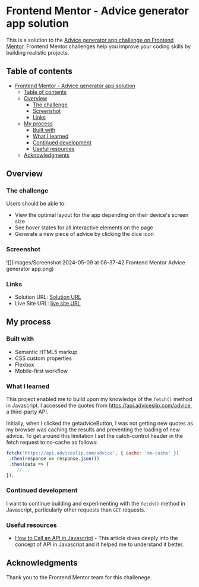 # Frontend Mentor - Advice generator app solution

This is a solution to the [Advice generator app challenge on Frontend Mentor](https://www.frontendmentor.io/challenges/advice-generator-app-QdUG-13db). Frontend Mentor challenges help you improve your coding skills by building realistic projects.

## Table of contents

- [Frontend Mentor - Advice generator app solution](#frontend-mentor---advice-generator-app-solution)
  - [Table of contents](#table-of-contents)
  - [Overview](#overview)
    - [The challenge](#the-challenge)
    - [Screenshot](#screenshot)
    - [Links](#links)
  - [My process](#my-process)
    - [Built with](#built-with)
    - [What I learned](#what-i-learned)
    - [Continued development](#continued-development)
    - [Useful resources](#useful-resources)
  - [Acknowledgments](#acknowledgments)



## Overview

### The challenge

Users should be able to:

- View the optimal layout for the app depending on their device's screen size
- See hover states for all interactive elements on the page
- Generate a new piece of advice by clicking the dice icon

### Screenshot

![](images/Screenshot 2024-05-09 at 06-37-42 Frontend Mentor Advice generator app.png)


### Links

- Solution URL: [Solution URL](https://github.com/TorCanHack/advice-generator-app-main)
- Live Site URL: [live site URL](https://torcanhack.github.io/advice-generator-app-main/)

## My process

### Built with

- Semantic HTML5 markup
- CSS custom properties
- Flexbox
- Mobile-first workflow

### What I learned

This project enabled me to build upon my knowledge of the `fetch()` method in Javascript. I accessed the quotes from https://api.adviceslip.com/advice, a third-party API.


Initially, when I clicked the getadviceButton, I was not getting new quotes as my browser was caching the results and preventing the loading of new advice. To get around this limitation I set the catch-control header in the fetch request to no-cache as follows:
 ````js
 fetch('https://api.adviceslip.com/advice', { cache: 'no-cache' })
  .then(response => response.json())
  .then(data => {
     //...
});
 ````

### Continued development

I want to continue building and experimenting with the `fetch()` method in Javascript, particularly other requests than `GET` requests.

### Useful resources

- [How to Call an API in Javascript](https://www.freecodecamp.org/news/make-api-calls-in-javascript/) - This article dives deeply into the concept of API in Javascript  and it helped me to understand it better.





## Acknowledgments

Thank you to the Frontend Mentor team for this challenege.

